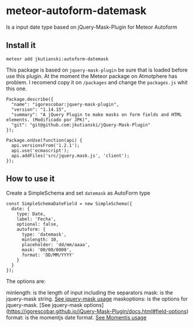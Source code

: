 # meteor-autoform-datemask
Is a input date type based on jQuery-Mask-Plugin for Meteor Autoform

## Install it
`meteor add jkutianski:autoform-datemask`

This package is based on `jquery-mask-plugin` be sure that is loaded before use this plugin.
At the moment the Meteor package on Atmotphere has problem. I recomend copy it on `/packages` and change the `packages.js` whit this one.
```
Package.describe({
  "name": "igorescobar:jquery-mask-plugin",
  "version": "1.14.15",
  "summary": "A jQuery Plugin to make masks on form fields and HTML elements. (Modificado por JPK)",
  "git": "git@github.com:jkutianski/jQuery-Mask-Plugin"
});

Package.onUse(function(api) {
  api.versionsFrom('1.2.1');
  api.use('ecmascript');
  api.addFiles('src/jquery.mask.js', 'client');
});
```

## How to use it

Create a SimpleSchema and set `datemask` as AutoForm type

```
const SimpleSchemaDateField = new SimpleSchema({
  date: {
    type: Date,
    label: 'Fecha',
    optional: false,
    autoform: {
      type: 'datemask',
      minlength: 10,
      placeholder: 'dd/mm/aaaa',
      mask: '00/00/0000',
      format: 'DD/MM/YYYY'
    }
  }
});
```

The options are:

minlength: is the length of input including the separators
mask: is the jquery-mask string. [See jquery-mask usage](https://igorescobar.github.io/jQuery-Mask-Plugin/docs.html#basic-usage)
maskoptions: is the options for jquery-mask. [See jquery-mask options] (https://igorescobar.github.io/jQuery-Mask-Plugin/docs.html#field-options)
format: is the momentjs date format. [See Momentjs usage](https://momentjs.com/)
